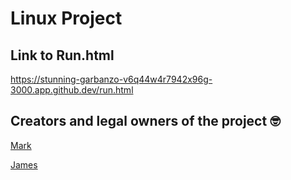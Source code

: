 # Linux Project


## Link to Run.html
https://stunning-garbanzo-v6q44w4r7942x96g-3000.app.github.dev/run.html


## Creators and legal owners of the project 🤓
[Mark](https://github.com/MarkVeerasingam)

[James](https://github.com/jAlbright2002)